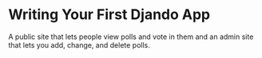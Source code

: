 # Writing Your First Djando App

A public site that lets people view polls and vote in them and an admin site that lets you add, change, and delete polls.